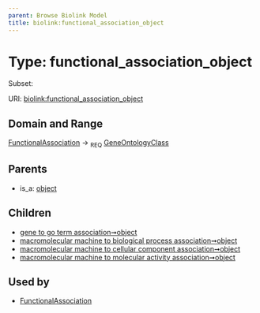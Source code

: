 ```yaml
---
parent: Browse Biolink Model
title: biolink:functional_association_object
---
```


# Type: functional_association_object

Subset:



URI: [biolink:functional_association_object](https://w3id.org/biolink/vocab/functional_association_object)

## Domain and Range

[FunctionalAssociation](FunctionalAssociation.md) ->  <sub>REQ</sub> [GeneOntologyClass](GeneOntologyClass.md)

## Parents

 *  is_a: [object](object.md)

## Children

 *  [gene to go term association➞object](gene_to_go_term_association_object.md)
 *  [macromolecular machine to biological process association➞object](macromolecular_machine_to_biological_process_association_object.md)
 *  [macromolecular machine to cellular component association➞object](macromolecular_machine_to_cellular_component_association_object.md)
 *  [macromolecular machine to molecular activity association➞object](macromolecular_machine_to_molecular_activity_association_object.md)

## Used by

 * [FunctionalAssociation](FunctionalAssociation.md)
